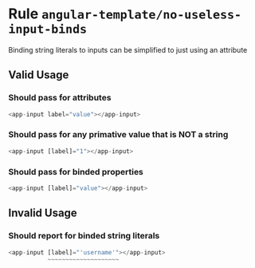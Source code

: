 # Rule `angular-template/no-useless-input-binds`

Binding string literals to inputs can be simplified to just using an attribute

## Valid Usage

### Should pass for attributes

```ts
<app-input label="value"></app-input>
```

### Should pass for any primative value that is NOT a string

```ts
<app-input [label]="1"></app-input>
```

### Should pass for binded properties

```ts
<app-input [label]="value"></app-input>
```

## Invalid Usage

### Should report for binded string literals

```ts
<app-input [label]="'username'"></app-input>
           ~~~~~~~~~~~~~~~~~~~~
```
